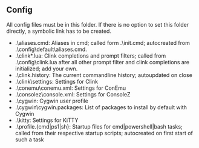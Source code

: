 ## Config

All config files must be in this folder.
If there is no option to set this folder directly, a symbolic link has to be created.

* .\aliases.cmd:            Aliases in cmd; called form .\init.cmd;
                              autocreated from .\config\default\aliases.cmd.
* .\clink\*.lua:            Clink completions and prompt filters;
                              called from .\config\clink.lua after all other prompt filter
                              and clink completions are initialized; add your own.
* .\clink\.history:         The current commandline history; autoupdated on close
* .\clink\settings:         Settings for Clink
* .\conemu\conemu.xml:      Settings for ConEmu
* .\consolez\console.xml:   Settings for ConsoleZ
* .\cygwin:                 Cygwin user profile
* .\cygwin\cygwin.packages: List of packages to install by default with Cygwin
* .\kitty:                  Settings for KiTTY
* .\profile.{cmd|ps1|sh}:   Startup files for cmd|powershell|bash tasks;
                              called from their respective startup scripts;
                              autocreated on first start of such a task